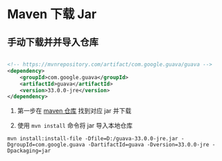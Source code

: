 # Maven 下载 Jar


## 手动下载并并导入仓库

```xml

<!-- https://mvnrepository.com/artifact/com.google.guava/guava -->
<dependency>
    <groupId>com.google.guava</groupId>
    <artifactId>guava</artifactId>
    <version>33.0.0-jre</version>
</dependency>

```

1. 第一步在 [maven 仓库](https://mvnrepository.com/) 找到对应 jar 并下载


2. 使用 ` mvn install ` 命令将 jar 导入本地仓库 

```
mvn install:install-file -Dfile=D:/guava-33.0.0-jre.jar -DgroupId=com.google.guava -DartifactId=guava -Dversion=33.0.0-jre -Dpackaging=jar

```

